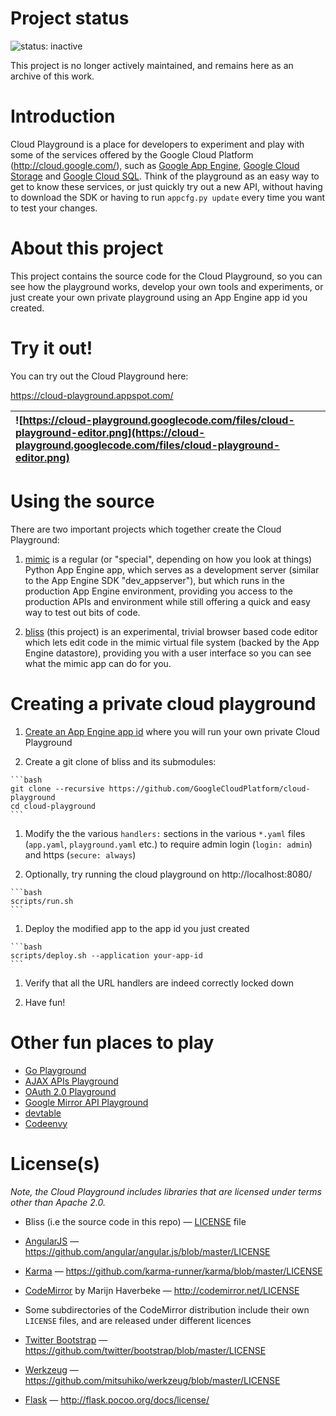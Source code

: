 # Project status #
![status: inactive](https://img.shields.io/badge/status-inactive-red.svg)

This project is no longer actively maintained, and remains here as an archive of this work.


# Introduction #
Cloud Playground is a place for developers to experiment and play with some of the services offered by the Google Cloud Platform (http://cloud.google.com/), such as [Google App Engine](https://developers.google.com/appengine/), [Google Cloud Storage](https://developers.google.com/storage/) and [Google Cloud SQL](https://developers.google.com/cloud-sql/). Think of the playground as an easy way to get to know these services, or just quickly try out a new API, without having to download the SDK or having to run `appcfg.py update` every time you want to test your changes.


# About this project #
This project contains the source code for the Cloud Playground, so you can see how the playground works, develop your own tools and experiments, or just create your own private playground using an App Engine app id you created.


# Try it out! #
You can try out the Cloud Playground here:

https://cloud-playground.appspot.com/

| ![https://cloud-playground.googlecode.com/files/cloud-playground-editor.png](https://cloud-playground.googlecode.com/files/cloud-playground-editor.png) |
|:--------------------------------------------------------------------------------------------------------------------------------------------------------|


# Using the source #
There are two important projects which together create the Cloud Playground:

  1. [mimic](https://github.com/GoogleCloudPlatform/mimic) is a regular (or "special", depending on how you look at things) Python App Engine app, which serves as a development server (similar to the App Engine SDK "dev\_appserver"), but which runs in the production App Engine environment, providing you access to the production APIs and environment while still offering a quick and easy way to test out bits of code.

  1. [bliss](https://github.com/GoogleCloudPlatform/cloud-playground) (this project) is an experimental, trivial browser based code editor which lets edit code in the mimic virtual file system (backed by the App Engine datastore), providing you with a user interface so you can see what the mimic app can do for you.


# Creating a private cloud playground #

  1. [Create an App Engine app id](https://appengine.google.com/) where you will run your own private Cloud Playground

  1. Create a git clone of bliss and its submodules:

    ```bash
    git clone --recursive https://github.com/GoogleCloudPlatform/cloud-playground
    cd cloud-playground
    ```

  1. Modify the the various `handlers:` sections in the various `*.yaml` files (`app.yaml`, `playground.yaml` etc.) to require admin login (`login: admin`) and https (`secure: always`)

  1. Optionally, try running the cloud playground on http://localhost:8080/

    ```bash
    scripts/run.sh
    ```

  1. Deploy the modified app to the app id you just created

    ```bash
    scripts/deploy.sh --application your-app-id
    ```

  1. Verify that all the URL handlers are indeed correctly locked down

  1. Have fun!


# Other fun places to play #
  * [Go Playground](http://play.golang.org/)
  * [AJAX APIs Playground](https://code.google.com/apis/ajax/playground/)
  * [OAuth 2.0 Playground](https://developers.google.com/oauthplayground/)
  * [Google Mirror API Playground](https://developers.google.com/glass/playground)
  * [devtable](https://devtable.com/)
  * [Codeenvy](https://codenvy.com/)


# License(s) #

_Note, the Cloud Playground includes libraries that are licensed under terms other than Apache 2.0._

* Bliss (i.e the source code in this repo) — [LICENSE](https://github.com/GoogleCloudPlatform/cloud-playground/blob/master/LICENSE) file

* [AngularJS](code.angularjs.org) — https://github.com/angular/angular.js/blob/master/LICENSE

* [Karma](http://karma-runner.github.io/) — https://github.com/karma-runner/karma/blob/master/LICENSE

* [CodeMirror](http://marijnhaverbeke.nl/git/codemirror) by Marijn Haverbeke — http://codemirror.net/LICENSE

* Some subdirectories of the CodeMirror distribution include their own `LICENSE` files, and are released under different licences

* [Twitter Bootstrap](https://github.com/twitter/bootstrap.git) — https://github.com/twitter/bootstrap/blob/master/LICENSE

* [Werkzeug](http://werkzeug.pocoo.org/) — https://github.com/mitsuhiko/werkzeug/blob/master/LICENSE

* [Flask](http://flask.pocoo.org/) — http://flask.pocoo.org/docs/license/

